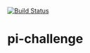 [![Build Status](http://44.208.152.102/buildStatus/icon?job=pi-challenge)](http://44.208.152.102/job/pi-challenge/)
# pi-challenge
